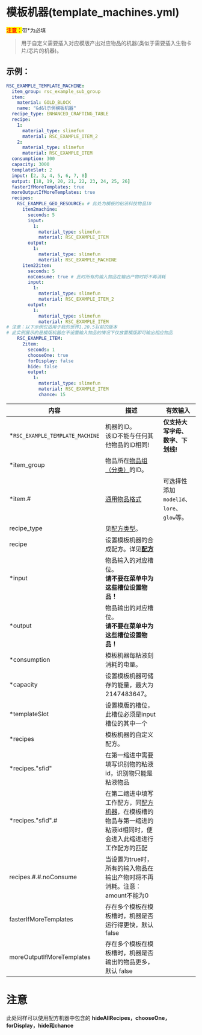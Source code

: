 # 模板机器(template_machines.yml)

<mark style="color:red;">**注意：**</mark>带\*为必填

> 用于自定义需要插入对应模版产出对应物品的机器(类似于需要插入生物卡片/芯片的机器)。

## 示例：

```yaml
RSC_EXAMPLE_TEMPLATE_MACHINE:
  item_group: rsc_example_sub_group
  item:
    material: GOLD_BLOCK
    name: "&d&l示例模板机器"
  recipe_type: ENHANCED_CRAFTING_TABLE
  recipe:
    1:
      material_type: slimefun
      material: RSC_EXAMPLE_ITEM_2
    2:
      material_type: slimefun
      material: RSC_EXAMPLE_ITEM
  consumption: 300
  capacity: 3000
  templateSlot: 2
  input: [2, 3, 4, 5, 6, 7, 8]
  output: [18, 19, 20, 21, 22, 23, 24, 25, 26]
  fasterIfMoreTemplates: true
  moreOutputIfMoreTemplates: true
  recipes:
    RSC_EXAMPLE_GEO_RESOURCE: # 此处为模板的粘液科技物品ID
      item2machine:
        seconds: 5
        input:
          1:
            material_type: slimefun
            material: RSC_EXAMPLE_ITEM
        output:
          1:
            material_type: slimefun
            material: RSC_EXAMPLE_MACHINE
      item22item:
        seconds: 5
        noConsume: true # 此时所有的输入物品在输出产物时将不再消耗
        input:
          1:
            material_type: slimefun
            material: RSC_EXAMPLE_ITEM_2
        output:
          1:
            material_type: slimefun
            material: RSC_EXAMPLE_ITEM
# 注意：以下示例仅适用于我的世界1.20.5以前的版本
# 此实例展示的是模版机器在不设置输入物品的情况下仅放置模版即可输出相应物品
    RSC_EXAMPLE_ITEM:
      2item:
        seconds: 1
        chooseOne: true
        forDisplay: false
        hide: false
        output:
          1:
            material_type: slimefun
            material: RSC_EXAMPLE_ITEM
            chance: 15

```

| 内容 | 描述 | 有效输入 |
| --- | ----------- | ----------------- |
| \*`RSC_EXAMPLE_TEMPLATE_MACHINE` | 机器的ID。<br>该ID不能与任何其他物品的ID相同! | **仅支持大写字母、数字、下划线!** |
| \*item_group | 物品所在[物品组（分类）](file/groups.md)的ID。 |
| \*item.# | [通用物品格式](format/universal-item-format.md)| 可选择性添加`modelId`、`lore`、`glow`等。 |
| recipe_type | 见[配方类型](file/recipe_type.md)。 |
| recipe | 设置模板机器的合成配方。详见[**配方**](../format/recipe.md) |
| \*input | 物品输入的对应槽位。<br>**请不要在菜单中为这些槽位设置物品！** |
| \*output | 物品输出的对应槽位。<br>**请不要在菜单中为这些槽位设置物品！** |
| \*consumption | 模板机器每粘液刻消耗的电量。 |
| \*capacity | 设置模板机器可储存的能量，最大为 2147483647。 |
| \*templateSlot | 设置模版的槽位，此槽位必须是input槽位的其中一个 |
| \*recipes | 模板机器的自定义配方。 |
| \*recipes."sfid" | 在第一缩进中需要填写识别物的粘液id，识别物只能是粘液物品 |
| \*recipes."sfid".# | 在第二缩进中填写工作配方，同[配方机器](file/recipes_machines.md)，在模板槽的物品与第一缩进的粘液id相同时，便会进入此缩进进行工作配方的匹配 |
| recipes.#.#.noConsume | 当设置为true时，所有的输入物品在输出产物时将不再消耗。注意：amount不能为0 |
| fasterIfMoreTemplates | 存在多个模板在模板槽时，机器是否运行得更快，默认 false |
| moreOutputIfMoreTemplates | 存在多个模板在模板槽时，机器是否输出的物品更多，默认 false |

# 注意

此处同样可以使用配方机器中包含的 **hideAllRecipes，chooseOne，forDisplay，hide和chance**
